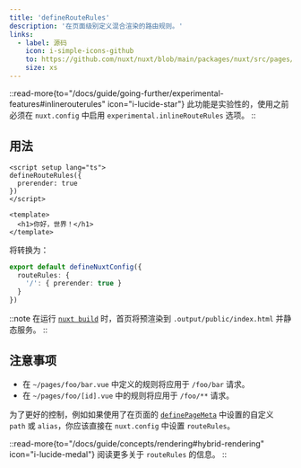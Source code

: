 ```yaml
---
title: 'defineRouteRules'
description: '在页面级别定义混合渲染的路由规则。'
links:
  - label: 源码
    icon: i-simple-icons-github
    to: https://github.com/nuxt/nuxt/blob/main/packages/nuxt/src/pages/runtime/composables.ts
    size: xs
---
```


::read-more{to="/docs/guide/going-further/experimental-features#inlinerouterules" icon="i-lucide-star"}
此功能是实验性的，使用之前必须在 `nuxt.config` 中启用 `experimental.inlineRouteRules` 选项。
::

## 用法

```vue [app/pages/index.vue]
<script setup lang="ts">
defineRouteRules({
  prerender: true
})
</script>

<template>
  <h1>你好，世界！</h1>
</template>
```

将转换为：

```ts [nuxt.config.ts]
export default defineNuxtConfig({
  routeRules: {
    '/': { prerender: true }
  }
})
```

::note
在运行 [`nuxt build`](/docs/api/commands/build) 时，首页将预渲染到 `.output/public/index.html` 并静态服务。
::

## 注意事项

- 在 `~/pages/foo/bar.vue` 中定义的规则将应用于 `/foo/bar` 请求。
- 在 `~/pages/foo/[id].vue` 中的规则将应用于 `/foo/**` 请求。

为了更好的控制，例如如果使用了在页面的 [`definePageMeta`](/docs/api/utils/define-page-meta) 中设置的自定义 `path` 或 `alias`，你应该直接在 `nuxt.config` 中设置 `routeRules`。

::read-more{to="/docs/guide/concepts/rendering#hybrid-rendering" icon="i-lucide-medal"}
阅读更多关于 `routeRules` 的信息。
::
